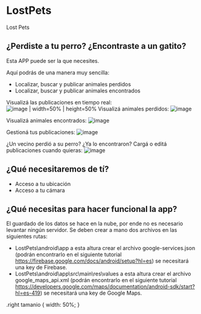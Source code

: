 # LostPets
Lost Pets

## ¿Perdiste a tu perro? ¿Encontraste a un gatito? 
Esta APP puede ser la que necesites. 

Aquí podrás de una manera muy sencilla:
* Localizar, buscar y publicar animales perdidos
* Localizar, buscar y publicar animales encontrados

Visualizá las publicaciones en tiempo real:
<span class="tamanio">
![image | width=50% | height=50%](https://user-images.githubusercontent.com/22462577/178363037-77aa1e0b-a32f-47a1-9eb7-ca14f9fd4d9b.png)
</span>
Visualizá animales perdidos:
![image](https://user-images.githubusercontent.com/22462577/178363107-42d367a5-4af3-4947-9fe2-723c99379782.png)


Visualizá animales encontrados:
![image](https://user-images.githubusercontent.com/22462577/178363242-cb0b7da7-1ebb-4520-bfc6-a67b094a9604.png)


Gestioná tus publicaciones:
![image](https://user-images.githubusercontent.com/22462577/178363304-ce9074dd-d1d8-4a26-91f9-d78a6c0f7523.png)


¿Un vecino perdió a su perro? ¿Ya lo encontraron?  Cargá o editá publicaciones cuando quieras:
![image](https://user-images.githubusercontent.com/22462577/178363395-80e7c207-1aba-4a30-83ef-85ad1ccd6313.png)

## ¿Qué necesitaremos de tí? 
* Acceso a tu ubicación
* Acceso a tu cámara

## ¿Qué necesitas para hacer funcional la app? 
El guardado de los datos se hace en la nube, por ende no es necesario levantar ningún servidor.
Se deben crear a mano dos archivos en las siguientes rutas:
* LostPets\android\app a esta altura crear el archivo google-services.json (podrán encontrarlo en el siguiente tutorial https://firebase.google.com/docs/android/setup?hl=es) se necesitará una key de Firebase.
* LostPets\android\app\src\main\res\values a esta altura crear el archivo google_maps_api.xml (podrán encontrarlo en el siguiente tutorial https://developers.google.com/maps/documentation/android-sdk/start?hl=es-419) se necesitará una key de Google Maps.

.right tamanio { width: 50%; }
